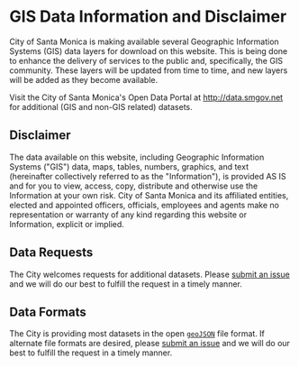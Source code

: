 GIS Data Information and Disclaimer
===================================

City of Santa Monica is making available several Geographic Information Systems (GIS) data layers for download on this website. This is being done to enhance the delivery of services to the public and, specifically, the GIS community. These layers will be updated from time to time, and new layers will be added as they become available.

Visit the City of Santa Monica's Open Data Portal at <http://data.smgov.net> for additional (GIS and non-GIS related) datasets.

Disclaimer
----------

The data available on this website, including Geographic Information Systems ("GIS") data, maps, tables, numbers, graphics, and text (hereinafter collectively referred to as the "Information"), is provided AS IS and for you to view, access, copy, distribute and otherwise use the Information at your own risk. City of Santa Monica and its affiliated entities, elected and appointed officers, officials, employees and agents make no representation or warranty of any kind regarding this website or Information, explicit or implied.

Data Requests
-------------

The City welcomes requests for additional datasets. Please [submit an issue](https://github.com/CityofSantaMonica/GIS/issues) and we will do our best to fulfill the request in a timely manner.

Data Formats
-----------

The City is providing most datasets in the open [`geoJSON`](http://geojson.org/) file format. If alternate file formats are desired, please [submit an issue](https://github.com/CityofSantaMonica/GIS/issues) and we will do our best to fulfill the request in a timely manner.
